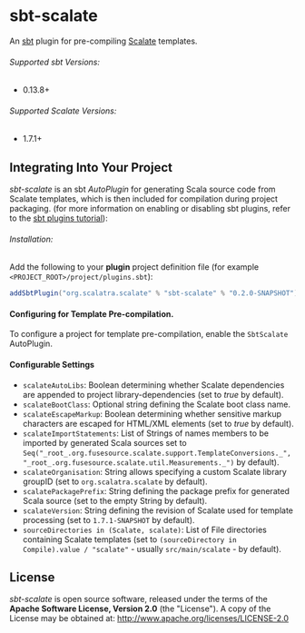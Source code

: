 sbt-scalate
====================

An [sbt][1] plugin for pre-compiling [Scalate][2] templates.

###### Supported sbt Versions:
- 0.13.8+

###### Supported Scalate Versions:
- 1.7.1+

Integrating Into Your Project
-----------------------------
*sbt-scalate* is an sbt *AutoPlugin* for generating Scala source code from Scalate templates, which is then included for
compilation during project packaging. (for more information on enabling or disabling sbt plugins, refer to the [sbt plugins tutorial][3]):

###### Installation:
Add the following to your **plugin** project definition file (for example `<PROJECT_ROOT>/project/plugins.sbt`):
```scala
addSbtPlugin("org.scalatra.scalate" % "sbt-scalate" % "0.2.0-SNAPSHOT")
```

#### Configuring for Template Pre-compilation.
To configure a project for template pre-compilation, enable the `SbtScalate` AutoPlugin.

#### Configurable Settings
- `scalateAutoLibs`: Boolean determining whether Scalate dependencies are appended to project library-dependencies (set to *true* by default).
- `scalateBootClass`: Optional string defining the Scalate boot class name.
- `scalateEscapeMarkup`: Boolean determining whether sensitive markup characters are escaped for HTML/XML elements (set to *true* by default).
- `scalateImportStatements`: List of Strings of names members to be imported by generated Scala sources set to
  `Seq("_root_.org.fusesource.scalate.support.TemplateConversions._", "_root_.org.fusesource.scalate.util.Measurements._")` by default).
- `scalateOrganisation`: String allows specifying a custom Scalate library groupID (set to `org.scalatra.scalate` by default).
- `scalatePackagePrefix`: String defining the package prefix for generated Scala source (set to the empty String by default).
- `scalateVersion`: String defining the revision of Scalate used for template processing (set to `1.7.1-SNAPSHOT` by default).
- `sourceDirectories in (Scalate, scalate)`: List of File directories containing Scalate templates (set to `(sourceDirectory in Compile).value / "scalate"` - usually `src/main/scalate` - by default).


License
-------
*sbt-scalate* is open source software, released under the terms of the **Apache Software License, Version 2.0** (the "License"). A copy
of the License may be obtained at:
    http://www.apache.org/licenses/LICENSE-2.0 

[1]: http://www.scala-sbt.org
[2]: http://scalate.github.io/scalate
[3]: http://www.scala-sbt.org/0.13/docs/Plugins.html